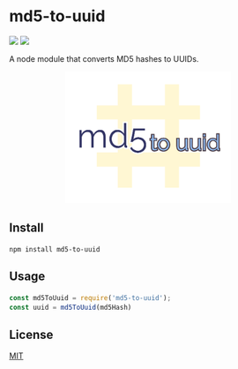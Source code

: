 # md5-to-uuid

![](https://travis-ci.com/cdimascio/md5-to-uuid.svg?branch=master)
![](https://img.shields.io/badge/license-MIT-blue.svg)

A node module that converts MD5 hashes to UUIDs.

<p align="center">
<img src="https://raw.githubusercontent.com/cdimascio/md5-to-uuid/master/assets/md5-to-uuid.png" width="300px">
</p>

## Install

```shell
npm install md5-to-uuid
```

## Usage

```javascript
const md5ToUuid = require('md5-to-uuid');
const uuid = md5ToUuid(md5Hash)
```

## License
[MIT](LICENSE)
